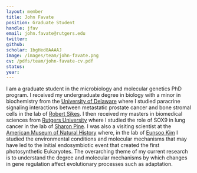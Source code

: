 ```yaml
---
layout: member
title: John Favate
position: Graduate Student
handle: jfav
email: john.favate@rutgers.edu 
twitter: 
github: 
scholar: 1bgHed8AAAAJ 
image: /images/team/john-favate.png
cv: /pdfs/team/john-favate-cv.pdf
status: 
year:
---
```


I am a graduate student in the microbiology and molecular genetics PhD program. I received my undergraduate degree in biology with a minor in biochemistry from the [University of Delaware](www.udel.edu) where I studied paracrine signaling interactions between metastatic prostate cancer and bone stromal cells in the lab of [Robert Sikes](https://www.bio.udel.edu/users/rsikes). I then received my masters in biomedical sciences from [Rutgers University](www.rutgers.edu) where I studied the role of SOX9 in lung cancer in the lab of [Sharon Pine](https://www.cinj.org/research/laboratory-sharon-pine). I was also a visiting scientist at the [American Museum of Natural History](https://www.amnh.org/) where, in the lab of [Eunsoo Kim](https://www.amnh.org/research/staff-directory/eunsoo-kim) I studied the environmental conditions and molecular mechanisms that may have led to the initial endosymbiotic event that created the first photosynthetic Eukaryotes. The overarching theme of my current research is to understand the degree and molecular mechanisms by which changes in gene regulation affect evolutionary processes such as adaptation.

